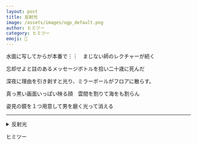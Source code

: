 ```yaml
---
layout: post
title: 反射光
image: /assets/images/ogp_default.png
author: ヒミツー
category: ヒミツー
emoji: 🤫
---
```


<div class="tanka-area"><div class="tanka">
<p>水面に写してからが本番で︙︙　まじない師のレクチャーが続く</p>

<p>忘却せよと註のあるメッセージボトルを拾い二十歳に死んだ</p>

<p>深夜に理由を引き剥すと光り、ミラーボールがフロアに散らす。</p>

<p>真っ黒い画面いっぱい映る顔　雲間を割りて海をも割らん</p>

<p>姿見の鏡を１つ用意して男を磨く光って消える</p>

</div></div>

---

<details><summary>反射光</summary>
水面に写してからが本番で……　まじない師のレクチャーが続く<br/>
忘却せよと註のあるメッセージボトルを拾い二十歳に死んだ<br/>
深夜に理由を引き剥すと光り、ミラーボールがフロアに散らす。<br/>
真っ黒い画面いっぱい映る顔　雲間を割りて海をも割らん<br/>
姿見の鏡を1つ用意して男を磨く光って消える<br/>
<br/>

</details>

ヒミツー
